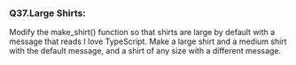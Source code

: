 <p><h3><strong>Q37.Large Shirts:</strong></h3>Modify the make_shirt() function so that shirts are large by default with a message that reads I love TypeScript. Make a large shirt and a medium shirt with the default message, and a shirt of any size with a different message.</p>
